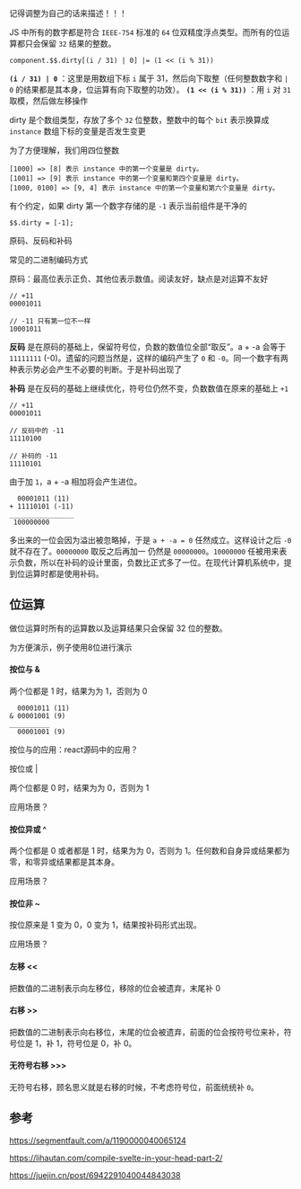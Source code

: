 记得调整为自己的话来描述！！！

JS 中所有的数字都是符合 `IEEE-754` 标准的 `64` 位双精度浮点类型。而所有的位运算都只会保留 `32` 结果的整数。

```
component.$$.dirty[(i / 31) | 0] |= (1 << (i % 31))
```

**`(i / 31) | 0`** ：这里是用数组下标 `i` 属于 31，然后向下取整（任何整数数字和 `| 0` 的结果都是其本身，位运算有向下取整的功效）。
 **`(1 << (i % 31))`** ：用 `i` 对 `31` 取模，然后做左移操作

dirty 是个数组类型，存放了多个 `32` 位整数，整数中的每个 `bit` 表示换算成 `instance` 数组下标的变量是否发生变更

为了方便理解，我们用四位整数

```
[1000] => [8] 表示 instance 中的第一个变量是 dirty。
[1001] => [9] 表示 instance 中的第一个变量和第四个变量是 dirty。
[1000, 0100] => [9, 4] 表示 instance 中的第一个变量和第六个变量是 dirty。
```

有个约定，如果 dirty 第一个数字存储的是 `-1` 表示当前组件是干净的

```
$$.dirty = [-1];
```

原码、反码和补码

常见的二进制编码方式

原码：最高位表示正负、其他位表示数值。阅读友好，缺点是对运算不友好

```
// +11
00001011

// -11 只有第一位不一样
10001011
```

**反码** 是在原码的基础上，保留符号位，负数的数值位全部“取反”。a + -a 会等于 `11111111` (-0)。遗留的问题当然是，这样的编码产生了 `0` 和 `-0`。同一个数字有两种表示势必会产生不必要的判断。于是补码出现了

**补码** 是在反码的基础上继续优化，符号位仍然不变，负数数值在原来的基础上 `+1`

```
// +11
00001011

// 反码中的 -11
11110100

// 补码的 -11
11110101
```

由于加 `1`，a + -a 相加将会产生进位。

```
  00001011 (11)
+ 11110101 (-11)
________________
 100000000

```

多出来的一位会因为溢出被忽略掉，于是 `a + -a = 0` 任然成立。这样设计之后 `-0` 就不存在了。`00000000` 取反之后再加一 仍然是 `00000000`。`10000000` 任被用来表示负数，所以在补码的设计里面，负数比正式多了一位。在现代计算机系统中，提到位运算时都是使用补码。

## 位运算

做位运算时所有的运算数以及运算结果只会保留 32 位的整数。

为方便演示，例子使用8位进行演示

#### 按位与 &

两个位都是 1 时，结果为为 1，否则为 0

```
  00001011 (11)
& 00001001 (9)
__________
  00001001 (9)

```

按位与的应用：react源码中的应用？


按位或 |

两个位都是 0 时，结果为为 0，否则为 1

应用场景？


#### 按位异或 ^

两个位都是 0 或者都是 1 时，结果为为 0，否则为 1。任何数和自身异或结果都为零，和零异或结果都是其本身。

应用场景？



#### 按位非 ~

按位原来是 1 变为 0，0 变为 1，结果按补码形式出现。

应用场景？


#### 左移 <<

把数值的二进制表示向左移位，移除的位会被遗弃，末尾补 0



#### 右移 >>

把数值的二进制表示向右移位，末尾的位会被遗弃，前面的位会按符号位来补，符号位是 1，补 1，符号位是 0，补 0。



#### 无符号右移 >>>

无符号右移，顾名思义就是右移的时候，不考虑符号位，前面统统补 `0`。


## 参考

https://segmentfault.com/a/1190000040065124

https://lihautan.com/compile-svelte-in-your-head-part-2/

https://juejin.cn/post/6942291040044843038
